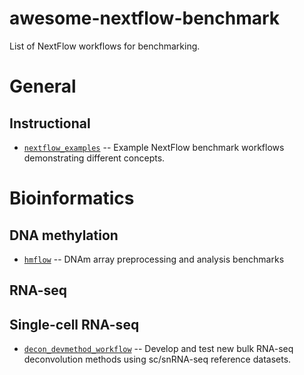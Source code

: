 # awesome-nextflow-benchmark
List of NextFlow workflows for benchmarking.

# General

## Instructional

* [`nextflow_examples`](https://github.com/metamaden/nextflow_examples) -- Example NextFlow benchmark workflows demonstrating different concepts.

# Bioinformatics

## DNA methylation 

* [`hmflow`](https://github.com/metamaden/hmflow) -- DNAm array preprocessing and analysis benchmarks 

## RNA-seq

## Single-cell RNA-seq

* [`decon_devmethod_workflow`](https://github.com/metamaden/decon_devmethod_workflow) -- Develop and test new bulk RNA-seq deconvolution methods using sc/snRNA-seq reference datasets.
